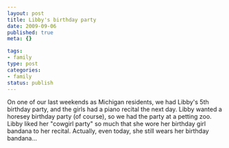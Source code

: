 ```yaml
--- 
layout: post
title: Libby's birthday party
date: 2009-09-06
published: true
meta: {}

tags: 
- family
type: post
categories: 
- family
status: publish
---
```

On one of our last weekends as Michigan residents, we had Libby's 5th birthday party, and the girls had a piano recital the next day.  Libby wanted a horesey birthday party (of course), so we had the party at a petting zoo.  Libby liked her "cowgirl party" so much that she wore her birthday girl bandana to her recital.  Actually, even today, she still wears her birthday bandana...<br /><br />
